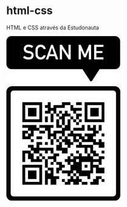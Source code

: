 # html-css
 HTML e CSS através da Estudonauta

<a href="https://pedroigorsf.github.io/html-css/"><img src="https://github.com/pedroigorsf/html-css/blob/main/images/frame.png" alt="Scan Me"></a>
